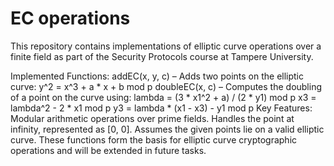 # EC operations

This repository contains implementations of elliptic curve operations over a finite field as part of the Security Protocols course at Tampere University.

Implemented Functions:
addEC(x, y, c) – Adds two points on the elliptic curve:
y^2 = x^3 + a * x + b mod p
doubleEC(x, c) – Computes the doubling of a point on the curve using:
lambda = (3 * x1^2 + a) / (2 * y1) mod p
x3 = lambda^2 - 2 * x1 mod p
y3 = lambda * (x1 - x3) - y1 mod p
Key Features:
Modular arithmetic operations over prime fields.
Handles the point at infinity, represented as [0, 0].
Assumes the given points lie on a valid elliptic curve.
These functions form the basis for elliptic curve cryptographic operations and will be extended in future tasks.